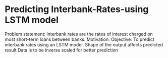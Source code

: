 # Predicting Interbank-Rates-using LSTM model
Problem statement: Interbank rates are the rates of interest charged on most short-term loans between banks.
Motivation:
Objective: To predict interbank rates using an LSTM model.
Shape of the output affects predicted result 
Data is to be  inverse scaled for better prediction
